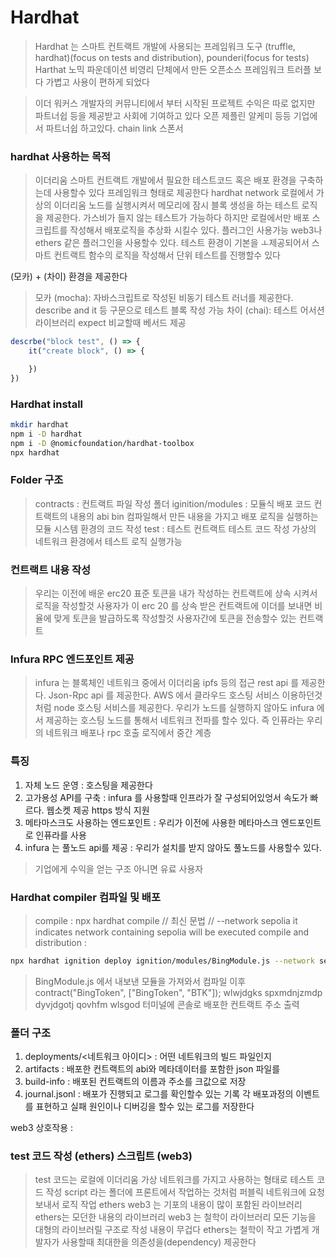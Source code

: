 # Hardhat

> Hardhat 는 스마트 컨트랙트 개발에 사용되는 프레임워크 도구 (truffle, hardhat)(focus on tests and distribution), pounderi(focus for tests)
> Harthat 노믹 파운데이션 비영리 단체에서 만든 오픈소스 프레임워크 트러플 보다 가볍고 사용이 편하게 되었다

> 이더 워커스 개발자의 커뮤니티에서 부터 시작된 프로젝트
> 수익은 따로 없지만 파트너쉽 등을 제공받고 사회에 기여하고 있다
> 오픈 제플린 알케미 등등 기업에서 파트너쉽 하고있다.
> chain link 스폰서 

### hardhat 사용하는 목적
> 이더리움 스마트 컨트랙트 개발에서 필요한 테스트코드 혹은 배포 환경을 구축하는데 사용할수 있다
> 프레임워크 형태로 제공한다
> hardhat network 로컬에서 가상의 이더리움 노드를 실행시켜서 메모리에 잠시 블록 생성을 하는 테스트 로직을 제공한다. 가스비가 들지 않는 테스트가 가능하다 하지만 로컬에서만 
> 배포 스크립트를 작성해서 배포로직을 추상화 시킬수 있다.
> 플러그인 사용가능 web3나 ethers 같은 플러그인을 사용할수 있다.
> 테스트 환경이 기본을 ㅗ제공되어서 스마트 컨트랙트 함수의 로직을 작성해서 단위 테스트를 진행할수 있다

(모카) + (차이) 환경을 제공한다
> 모카 (mocha): 자바스크립트로 작성된 비동기 테스트 러너를 제공한다. describe and it 등 구문으로 테스트 블록 작성 가능
> 차이 (chai): 테스트 어서션 라이브러리 expect 비교할때 베서드 제공

```js
descrbe("block test", () => {
    it("create block", () => {

    })
})

```


### Hardhat install

```sh
mkdir hardhat
npm i -D hardhat
npm i -D @nomicfoundation/hardhat-toolbox
npx hardhat

```


### Folder 구조
> contracts : 컨트랙트 파일 작성 폴더
> iginition/modules : 모듈식 배포 코드 컨트랙트의 내용의 abi bin 컴파일해서 만든 내용을 가지고 배포 로직을 실행하는 모듈 시스템 환경의 코드 작성
> test : 테스트 컨트랙트 테스트 코드 작성 가상의 네트워크 환경에서 테스트 로직 실행가능

### 컨트랙트 내용 작성
> 우리는 이전에 배운 erc20 표준 토큰을 내가 작성하는 컨트랙트에 상속 시켜서 로직을 작성할것
> 사용자가 이 erc 20 를 상속 받은 컨트랙트에 이더를 보내면 비율에 맞게 토큰을 발급하도록 작성할것
> 사용자간에 토큰을 전송할수 있는 컨트랙트



### Infura RPC 엔드포인트 제공
> infura 는 블록체인 네트워크 중에서 이더리움 ipfs 등의 접근 rest api 를 제공한다.
> Json-Rpc api 를 제공한다. AWS 에서 클라우드 호스팅 서비스 이용하던것처럼 node 호스팅 서비스를 제공한다. 우리가 노드를 실행하지 않아도 infura 에서 제공하는 호스팅 노드를 통해서 네트워크 전파를 할수 있다. 즉 인퓨라는 우리의 네트워크 배포나 rpc 호출 로직에서 중간 계층


### 특징
1. 자체 노드 운영 : 호스팅을 제공한다
2. 고가용성 API를 구축 : infura 를 사용할때 인프라가 잘 구성되어있엉서 속도가 빠르다. 웹소켓 제공 https 방식 지원
3. 메타마스크도 사용하는 엔드포인트 : 우리가 이전에 사용한 메타마스크 엔드포인트로 인퓨라를 사용
4. infura 는 풀노드 api를 제공 : 우리가 설치를 받지 않아도 풀노드를 사용할수 있다.


> 기업에게 수익을 얻는 구조 아니면 유료 사용자
> 


### Hardhat compiler 컴파일 및 배포
> compile :  npx hardhat compile
// 최신 문법
// --network sepolia it indicates network containing sepolia will be executed
> compile and distribution : 
```sh
npx hardhat ignition deploy ignition/modules/BingModule.js --network sepolia
```
> BingModule.js 에서 내보낸 모듈을 가져와서 컴파일 이후
> contract("BingToken", ["BingToken", "BTK"]); 
> wlwjdgks spxmdnjzmdp dyvjdgotj qovhfm wlsgod
> 터미널에 콘솔로 배포한 컨트랙트 주소 출력

### 폴더 구조
1. deployments/<네트워크 아이디> : 어떤 네트워크의 빌드 파일인지
2. artifacts : 배포한 컨트랙트의 abi와 메타데이터를 포함한 json 파일를 
3. build-info : 배포된 컨트랙트의 이름과 주소를 크값으로 저장
4. journal.jsonl : 배포가 진행되고 로그를 확인할수 있는 기록 각 배포과정의 이벤트를 표현하고 실패 원인이나 디버깅을 할수 있는 로그를 저장한다


web3 상호작용 : 


### test 코드 작성 (ethers) 스크립트 (web3)
> test 코드는 로컬에 이더리움 가상 네트워크를 가지고 사용하는 형태로 테스트 코드 작성
> script 라는 폴더에 프론트에서 작업하는 것처럼 퍼블릭 네트워크에 요청 보내서 로직 작업 ethers
> web3 는 기포의 내용이 많이 포함된 라이브러리 
> ethers는 모던한 내용의 라이브러리
> web3 는 철학이 라이브러리 모든 기능을 대형의 라이브러릴 구조로 작성 내용이 무겁다
> ethers는 철학이 작고 가볍게 개발자가 사용할때 최대한을 의존성을(dependency) 제공한다
> 